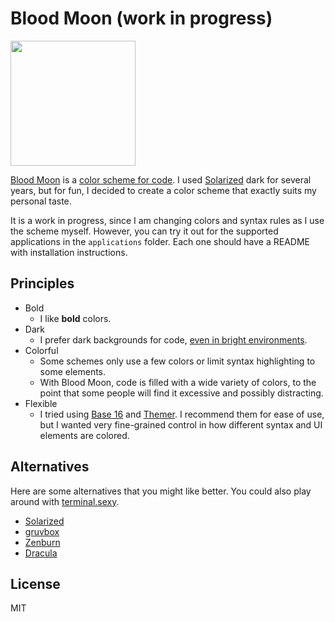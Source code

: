 # Blood Moon (work in progress)

<img src="https://github.com/dguo/blood-moon/blob/master/docs/images/blood-moon.png" width="200">

[Blood Moon](https://www.blood-moon.dannyguo.com) is a [color scheme for code](https://en.wikipedia.org/wiki/Syntax_highlighting).
I used [Solarized](https://github.com/altercation/solarized) dark for several
years, but for fun, I decided to create a color scheme that exactly suits my
personal taste.

It is a work in progress, since I am changing colors and syntax rules as I use
the scheme myself. However, you can try it out for the supported applications in
the `applications` folder. Each one should have a README with installation
instructions.

## Principles

* Bold
    * I like **bold** colors.
* Dark
    * I prefer dark backgrounds for code,
      [even in bright environments](https://ux.stackexchange.com/questions/53264/dark-or-white-color-theme-is-better-for-the-eyes).
* Colorful
    * Some schemes only use a few colors or limit syntax highlighting to some elements.
    * With Blood Moon, code is filled with a wide variety of colors, to the point
      that some people will find it excessive and possibly distracting.
* Flexible
    * I tried using [Base 16](http://chriskempson.com/projects/base16/) and
      [Themer](https://themer.mjswensen.com/). I recommend them for ease of use,
      but I wanted very fine-grained control in how different syntax and UI
      elements are colored.

## Alternatives

Here are some alternatives that you might like better. You could also play
around with [terminal.sexy](https://terminal.sexy/).
* [Solarized](http://ethanschoonover.com/solarized)
* [gruvbox](https://github.com/morhetz/gruvbox)
* [Zenburn](http://kippura.org/zenburnpage/)
* [Dracula](https://draculatheme.com/)

## License

MIT
